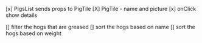 [x] PigsList sends props to PigTile
[X] PigTile - name and picture
[x] onClick show details 

[] filter the hogs that are greased
[] sort the hogs based on name
[] sort the hogs based on weight